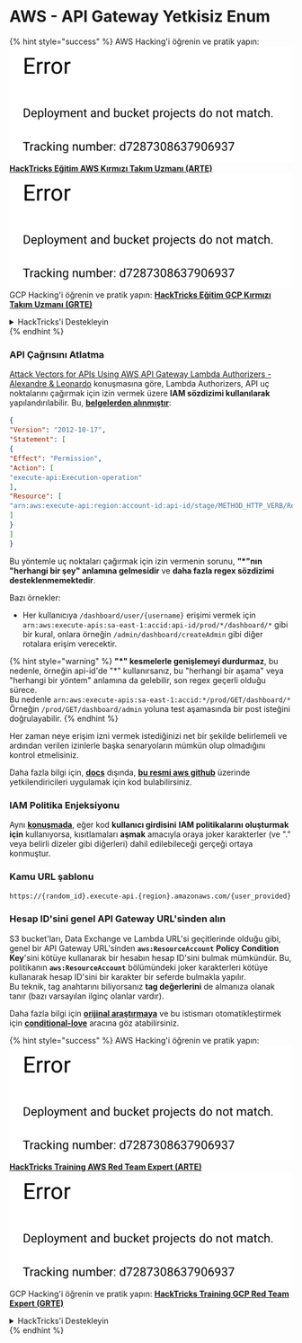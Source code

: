 # AWS - API Gateway Yetkisiz Enum

{% hint style="success" %}
AWS Hacking'i öğrenin ve pratik yapın:<img src="../../../.gitbook/assets/image (1) (1).png" alt="" data-size="line">[**HackTricks Eğitim AWS Kırmızı Takım Uzmanı (ARTE)**](https://training.hacktricks.xyz/courses/arte)<img src="../../../.gitbook/assets/image (1) (1).png" alt="" data-size="line">\
GCP Hacking'i öğrenin ve pratik yapın: <img src="../../../.gitbook/assets/image (2).png" alt="" data-size="line">[**HackTricks Eğitim GCP Kırmızı Takım Uzmanı (GRTE)**<img src="../../../.gitbook/assets/image (2).png" alt="" data-size="line">](https://training.hacktricks.xyz/courses/grte)

<details>

<summary>HackTricks'i Destekleyin</summary>

* [**abonelik planlarını**](https://github.com/sponsors/carlospolop) kontrol edin!
* **💬 [**Discord grubuna**](https://discord.gg/hRep4RUj7f) veya [**telegram grubuna**](https://t.me/peass) katılın ya da **Twitter'da** 🐦 [**@hacktricks\_live**](https://twitter.com/hacktricks\_live)**'i takip edin.**
* **Hacking ipuçlarını paylaşmak için** [**HackTricks**](https://github.com/carlospolop/hacktricks) ve [**HackTricks Cloud**](https://github.com/carlospolop/hacktricks-cloud) github reposuna PR gönderin.

</details>
{% endhint %}

### API Çağrısını Atlatma

[Attack Vectors for APIs Using AWS API Gateway Lambda Authorizers - Alexandre & Leonardo](https://www.youtube.com/watch?v=bsPKk7WDOnE) konuşmasına göre, Lambda Authorizers, API uç noktalarını çağırmak için izin vermek üzere **IAM sözdizimi kullanılarak** yapılandırılabilir. Bu, [**belgelerden alınmıştır**](https://docs.aws.amazon.com/apigateway/latest/developerguide/api-gateway-control-access-using-iam-policies-to-invoke-api.html):
```json
{
"Version": "2012-10-17",
"Statement": [
{
"Effect": "Permission",
"Action": [
"execute-api:Execution-operation"
],
"Resource": [
"arn:aws:execute-api:region:account-id:api-id/stage/METHOD_HTTP_VERB/Resource-path"
]
}
]
}
```
Bu yöntemle uç noktaları çağırmak için izin vermenin sorunu, **"\*"nın "herhangi bir şey" anlamına gelmesidir** ve **daha fazla regex sözdizimi desteklenmemektedir**.

Bazı örnekler:

* Her kullanıcıya `/dashboard/user/{username}` erişimi vermek için `arn:aws:execute-apis:sa-east-1:accid:api-id/prod/*/dashboard/*` gibi bir kural, onlara örneğin `/admin/dashboard/createAdmin` gibi diğer rotalara erişim verecektir.

{% hint style="warning" %}
**"\*" kesmelerle genişlemeyi durdurmaz**, bu nedenle, örneğin api-id'de "\*" kullanırsanız, bu "herhangi bir aşama" veya "herhangi bir yöntem" anlamına da gelebilir, son regex geçerli olduğu sürece.\
Bu nedenle `arn:aws:execute-apis:sa-east-1:accid:*/prod/GET/dashboard/*`\
Örneğin `/prod/GET/dashboard/admin` yoluna test aşamasında bir post isteğini doğrulayabilir.
{% endhint %}

Her zaman neye erişim izni vermek istediğinizi net bir şekilde belirlemeli ve ardından verilen izinlerle başka senaryoların mümkün olup olmadığını kontrol etmelisiniz.

Daha fazla bilgi için, [**docs**](https://docs.aws.amazon.com/apigateway/latest/developerguide/api-gateway-control-access-using-iam-policies-to-invoke-api.html) dışında, [**bu resmi aws github**](https://github.com/awslabs/aws-apigateway-lambda-authorizer-blueprints/tree/master/blueprints) üzerinde yetkilendiricileri uygulamak için kod bulabilirsiniz.

### IAM Politika Enjeksiyonu

Aynı [**konuşmada**](https://www.youtube.com/watch?v=bsPKk7WDOnE), eğer kod **kullanıcı girdisini** **IAM politikalarını oluşturmak için** kullanıyorsa, kısıtlamaları **aşmak** amacıyla oraya joker karakterler (ve "." veya belirli dizeler gibi diğerleri) dahil edilebileceği gerçeği ortaya konmuştur.

### Kamu URL şablonu
```
https://{random_id}.execute-api.{region}.amazonaws.com/{user_provided}
```
### Hesap ID'sini genel API Gateway URL'sinden alın

S3 bucket'ları, Data Exchange ve Lambda URL'si geçitlerinde olduğu gibi, genel bir API Gateway URL'sinden **`aws:ResourceAccount`** **Policy Condition Key**'sini kötüye kullanarak bir hesabın hesap ID'sini bulmak mümkündür. Bu, politikanın **`aws:ResourceAccount`** bölümündeki joker karakterleri kötüye kullanarak hesap ID'sini bir karakter bir seferde bulmakla yapılır.\
Bu teknik, tag anahtarını biliyorsanız **tag değerlerini** de almanıza olanak tanır (bazı varsayılan ilginç olanlar vardır).

Daha fazla bilgi için [**orijinal araştırmaya**](https://blog.plerion.com/conditional-love-for-aws-metadata-enumeration/) ve bu istismarı otomatikleştirmek için [**conditional-love**](https://github.com/plerionhq/conditional-love/) aracına göz atabilirsiniz.

{% hint style="success" %}
AWS Hacking'i öğrenin ve pratik yapın:<img src="../../../.gitbook/assets/image (1) (1).png" alt="" data-size="line">[**HackTricks Training AWS Red Team Expert (ARTE)**](https://training.hacktricks.xyz/courses/arte)<img src="../../../.gitbook/assets/image (1) (1).png" alt="" data-size="line">\
GCP Hacking'i öğrenin ve pratik yapın: <img src="../../../.gitbook/assets/image (2).png" alt="" data-size="line">[**HackTricks Training GCP Red Team Expert (GRTE)**<img src="../../../.gitbook/assets/image (2).png" alt="" data-size="line">](https://training.hacktricks.xyz/courses/grte)

<details>

<summary>HackTricks'i Destekleyin</summary>

* [**abonelik planlarına**](https://github.com/sponsors/carlospolop) göz atın!
* **💬 [**Discord grubuna**](https://discord.gg/hRep4RUj7f) veya [**telegram grubuna**](https://t.me/peass) katılın ya da **Twitter**'da **bizi takip edin** 🐦 [**@hacktricks\_live**](https://twitter.com/hacktricks\_live)**.**
* **Hacking ipuçlarını paylaşmak için** [**HackTricks**](https://github.com/carlospolop/hacktricks) ve [**HackTricks Cloud**](https://github.com/carlospolop/hacktricks-cloud) github reposuna PR gönderin.

</details>
{% endhint %}
